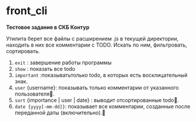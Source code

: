 # front_cli 
**Тестовое задание в СКБ Контур**

Утилита берет все файлы с расширением .js в текущей директории, находить в них все комментарии с TODO.
Искать по ним, фильтровать, сортировать.

1. `exit` : завершение работы программы
2. `show` : показать все  todo
3. `important` :показыватьтолько todo, в которых есть восклицательный знак.
4. `user` {username}: показывать только комментарии от указанного
пользователя􏳈.
5. `sort` {importance | user | date} : выводит отсортированные todo􏳈.
6. `date {yyyy[-mm-dd]}`: показывает все комментарии, созданные после
переданной даты (включительно).􏳈
